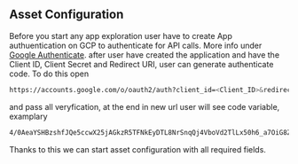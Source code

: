 [comment]: # " File: README.md"
[comment]: # "  Copyright (c) 2019-2024 Splunk Inc."
[comment]: # ""
[comment]: # "Licensed under the Apache License, Version 2.0 (the 'License');"
[comment]: # "you may not use this file except in compliance with the License."
[comment]: # "You may obtain a copy of the License at"
[comment]: # ""
[comment]: # "    http://www.apache.org/licenses/LICENSE-2.0"
[comment]: # ""
[comment]: # "Unless required by applicable law or agreed to in writing, software distributed under"
[comment]: # "the License is distributed on an 'AS IS' BASIS, WITHOUT WARRANTIES OR CONDITIONS OF ANY KIND,"
[comment]: # "either express or implied. See the License for the specific language governing permissions"
[comment]: # "and limitations under the License."
[comment]: # ""

## Asset Configuration

Before you start any app exploration user have to create App authuentication on GCP to authenticate for API calls. More info under [Google Authenticate](https://developers.google.com/workspace/chat/authenticate-authorize). after user have created the application and have the Client ID, Client Secret and Redirect URI, user can generate authenticate code. To do this open 
```bash
https://accounts.google.com/o/oauth2/auth?client_id=<Client_ID>&redirect_uri=<redirect_uri>&response_type=code&scope=https://www.googleapis.com/auth/chat.messages&access_type=offline
```
and pass all veryfication, at the end in new url user will see code variable, examplary 
```bash
4/0AeaYSHBzshfJQe5ccwX25jAGkzR5TFNkEyDTL8NrSnqQj4VboVd2TlLx50h6_a7OiG8ZHA
```
Thanks to this we can start asset configuration with all required fields.